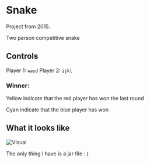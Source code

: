 # Snake
Project from 2015.

Two person competitive snake

## Controls
Player 1:
`wasd`
Player 2:
`ijkl`

### Winner:
Yellow indicate that the red player has won the last round

Cyan indicate that the blue player has won

## What it looks like
![Visual](https://github.com/chunloklo/snakeProject/blob/master/snake.gif)

The only thing I have is a jar file : ( 
